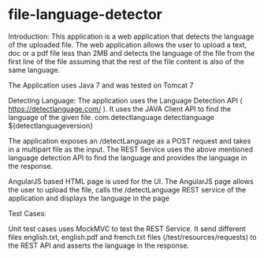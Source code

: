 # file-language-detector

Introduction:
This application is a web application that detects the language of the uploaded file. The web application allows the user to upload a text, doc or a pdf file less than 2MB and detects the language of the file from the first line of the file assuming that the rest of the file content is also of the same language.

The Application uses Java 7 and was tested on Tomcat 7

Detecting Language:
The application uses the Language Detection API ( https://detectlanguage.com/ ). It uses the JAVA Client API to find the language of the given file.
                <dependency>
                    <groupId>com.detectlanguage</groupId>
                    <artifactId>detectlanguage</artifactId>
                    <version>${detectlanguageversion}
                    </version>
                </dependency>

The application exposes an /detectLanguage as a POST request and takes in a multipart file as
the input. The REST Service uses the above mentioned language detection API to find the
language and provides the language in the response.

AngularJS based HTML page is used for the UI. The AngularJS page allows the user to upload
the file, calls the /detectLanguage REST service of the application and displays the language in
the page

Test Cases:

Unit test cases uses MockMVC to test the REST Service. It send different files english.txt, english.pdf and french.txt files (/test/resources/requests) to the REST API and asserts the language in the response.
